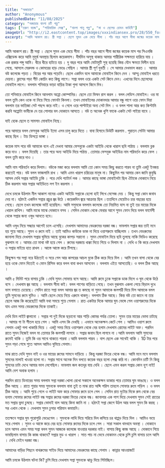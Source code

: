 ```yaml
---
title: "অজাচার"
author: "Anonymous"
publishedDate: "11/08/2025"
category: "অজাচার বাংলা চটি গল্প"
tags: ["তরুণ বয়স্ক", "পারিবারিক সেক্স", "বাংলা পানু গল্প", "মা ও ছেলের চোদন কাহিনী"]
imageUrl: "http://i2.eastcontent.top/images/xxxindiansex.pro/28/550_for_the_camera.jpg"
excerpt: "আমি আকাশ রয়। স্ত্রী সপ্না । ছেলে সুমন এক মেয়ে সীমা । পাঁচ বছর আগে সীমা জন্মের কয়েক মাস পর সিএনজি এক্সিডেন্ড করে আমি মুমূর্ষ অবস্থায় ছিলাম কয়েকমাস। দীর্ঘদিন অসুস্থ থাকায় আমার শারীরিক সক্ষমতা হারি..."
---
```


আমি আকাশ রয়। স্ত্রী সপ্না । ছেলে সুমন এক মেয়ে সীমা । পাঁচ বছর আগে সীমা জন্মের কয়েক মাস পর সিএনজি এক্সিডেন্ড করে আমি মুমূর্ষ অবস্থায় ছিলাম কয়েকমাস। দীর্ঘদিন অসুস্থ থাকায় আমার শারীরিক সক্ষমতা হারিয়ে যায় । এক প্রকার পঙ্গু আমি। ধীরে ধীরে হাটতে হয় । দু বছর পরে আমি মোটামুটি সুস্থ হয়েছি কিন্ত যৌন ক্ষমতা বিলীন হয়ে গেছে. আসলে মেরুদন্ড ও কোমরের হাড় ভেঙে গেছিল । আমার স্ত্রী পূর্ণ যুবতী । সে আমার দেখভাল করত ।  আমার বউ কলেজে পড়ত । বিয়ের পর আর পড়েনি। ছেলে একদিন বলে আমাকে মোবাইল কিনে দেন । আম্মু মোবাইল ধরতে দেয়না। ক্লাসের পড়া শীট কোচিং কত কিছু লাগে। সপ্না বলল ওরে একটা সেট কিনে দেন। এখনের দিনে ছেলেদের মোবাইল লাগে। বললাম শনিবারে ভাড়া বাড়ির টাকা গুলা আসলে কিনে দিব।


তো শনিবারে মোবাইল কিনে আনলাম অপ্পো কোম্পানির। ছেলে তো ভিষন রাগ করল । বলল লেডিস মোবাইল। ওর মা বলল তুমি কেন ওকে না নিয়ে গিয়ে ফোনটা কিনলা। তখন মোবাইলের দোকানদার আমার বন্ধু লাগে ওরে ফোন দিয়া বললাম তর ভাতিজা সেট পছন্দ করে নাই। ও গেলে ওরে পাল্টাইয়া অন্য সেট দিস । ও বলল শালা আর কত কিপ্টামি করবি অপ্পোটা ভাবীকে দে তর পোলার বল দোকানে আসতে । বউ ত অনেক খুশি ফাকে একটা সেট পাইয়া যাবে ।

যাই হোক ছেলে ত সামসাং মোবাইল নিছে।

পরে আমারে বলল ফেসবুক আইডি ইমো এসব চালু করে দিতে । বাবা হিসাবে ডিউটি করলাম . পুরাতন সেটটা আমার কাছে ছিল । টাচ ডিসপ্লে ভাঙ্গা ।


কয়েক মাস পরে বউ আমাকে বলে এই দেখনা আমার ফেসবুকে একটা আইডি থেকে খারাপ ছবি পাঠায় । বললাম ব্লক করে দাও । বলল দিয়েছি । তার পরে অন্য আইডি দিয়ে পাঠায় . তোমার ফেসবুক আইডির নাম পরিবর্তন করে ফেল । বলল তুমি করে দাও ।

আমি নাম পরিবর্তন করে দিলাম। বউকে মজা করে বললাম আমি তো কোন সময় কিছু করতে পারব না তুমি একটু ইনজয় করতেই পার। বউ বলল ফাজলামি রাখ । আমি এমন খারাপ চরিত্রের মানুষ না। কিছুদিন পর আমার কেন জানি কুবুদ্ধি আসল দেখি সপ্নার আইডি ঢুকি । পরে দেখি প্যাটার্ন লক । আমার কাছে ভাঙ্গা মোবাইলটা ছিল ঐটাকে দোকানে নিয়ে ঠিক করলাম আর সপ্নার আইডিতে লগ ইন করলাম ।


দেখে চমকে উঠলাম নীল আকাশ নামের একটা আইডি সপ্নাকে হেলো হাই লিখে মেসেজ দেয় । কিন্তু সপ্না কোন জবাব দেয় না। হঠাৎই একদিন সপ্নার প্রচুর জ্বর উঠে ।কয়েকদিন জ্বরে আক্রান্ত ছিল ।ততদিনে মেয়েটাও চার বছরের হয়ে গেছে। ছেলে তখন কলেজে ভর্তি হয়েছিল। আমি সসুমকে বললাম কলেজে তো নিয়মিত যাস না তুই তর মায়ের দিকে খেয়াল রাখিস। আমি মাঝে মাঝে দোকানে বসব । সেদিন দোকান থেকে ফেরার আগে সুমন ফোন দিয়ে বলল ফার্মেসী থেকে সপ্নার জন্য ওষুধ আনতে হবে।


আমি ওষুধ নিয়ে সন্ধ্যার আগেই চলে এসেছি। দেখলাম আমাদের বেডরুমের দরজা বন্ধ। ভাবলাম সপ্নার জর তাই মনে হয় শুয়ে আছে। সুমন ও রুমে নাই । তাই আমিও কাউকে ডাক না দিয়ে ওয়াশরুমে যাচ্ছিলাম । তখন বেডরুমের জানালা দিয়ে দেখলাম সপ্নার ঘুমিয়ে আছে বুকের কাপড় সরানো । সুমন মোবাইল দিয়ে ছবি তুলছে নাকি ভিডিও করেছে বুঝলাম না । আমার তো মাথা নষ্ট হয়ে গেল । রুমের দরজায় ধাক্কা দিতে গিয়ে ও দিলাম না । দেখি ও কি করে দেখলাম ও সপ্নার মাইয়ে হাত রাখল । আস্তে আস্তে করে টিপছে।


কিছুক্ষন পর সপ্না নরে উঠতেই ও সরে গেল আর কাপরের আচল বুকে ঠিক করে দিয়ে দিল । আমি তখন বাসা থেকে বের হয়ে ওকে ফোন দিতেই ও ফোন রিসিভ করে বলল বাবা কখন আসবেন । বললাম এইত আসতেছি। ও বলল ঠিক আছে ।


আমি ৫ মিনিট পরে বাসায় ঢুকি ।দেখি সুমন সোফায় বসে আছে। আমি রুমে ঢুকে সপ্নাকে ডাক দিলে ও ঘুম থেকে উঠে বসে । দেখলাম জ্বর আছে । বললাম সীমা কই। বলল পাশের বাড়িতে গেছে। তখন বুঝলাম একলা পেয়ে বিড়াল দুধে ভাগ বসাতে চেয়েছে। সেদিন রাতে সপ্না বলল আমার জ্বর ত কমছে না সুমন আমাকে জলপট্টি দিয়ে দিস আমাকে বলল তুমি সুমনের রুমে ঘুমিও । আমি ছেলে মেয়ে নিয়ে এরুমে থাকমু। বললাম ঠিক আছে। কিন্ত বউ তো জানে না তার ছেলে আজ কি করেছে!!! আমি যথা সময়ে শুয়ে গেলাম । রাত একটার দিকে আমার ঘুম ভেঙ্গে গেল ওয়াশরুমের দিকে যাব এমন সময় বেডরুমের দিকে তাকাই।


দেখি ডিম লাইট জ্বালানো । সপ্নার পা দুই দিকে ছড়ানো আর শাড়ি কোমর পর্যন্ত তোলা। সুমন তার মায়ের ভোদা চাটছে । আমার গা টা শীতল হয়ে গেল । আমি এসব কি দেখছি । এভাবে অনেকক্ষন কেটে গেল । আমিও ওয়াশ রুমে গেলাম একটু গলা খাকারি দিয়ে । একটু সময় নিয়ে ওয়াশরুম থেকে বের হলাম দেখলাম রোমের লাইট অফ। পরদিন রাতে সুমন নিজেই বলল মা তোমার কি জলপট্টি লাগবে । সপ্নার জবাব ছিল লাগবে না ।আমি বললাম আমি সুমনের রুমেই থাকি । তুমি কি ওর সাথে থাকতে পারবা ।আমি বললাম পারব । বাপ ছেলে এক সাথেই থাকি । 10 টার পরে সুমন পড়া শেষে শুতে আসল আমিও ঘুমিয়ে গেলাম।


মাঝ রাতে দেখি সুমন নাই ও ওর মায়ের রুমের সামনে দাড়িয়ে । কিন্তু দরজা ভিতর থেকে বন্ধ। আমি মনে মনে বললাম সুমনের মালাই খাওয়া হলো না। সপ্নার সাথে অনেক দিন বলতে কয়েক বছর হলো সেক্স করি না। কোনদিন চাটি নি কিন্তু সুমনের চাটা দেখে আমার ভাল লেগেছিল। ভাবলাম জল কতদূর যায় দেখি । ছেলে এমন করল সপ্নার কোন হুশ নাই! আমি বেশ অবাক হলাম ।


পরদিন রাতে ডিনারের সময় বললাম সপ্না দরজা খোলা রেখো সকালে অনেকক্ষন ডাকার পরে তোমার ঘুম ভাঙছে। ও বলল ঠিক আছে । রাতে শুয়ার সময় সুমনকে বললাম বাবা তুই ত মাঝ রাত অব্দি পরিস তাহলে সোফার রুমে পড়িস । ও বলল ঠিক আছে । আমি শুয়ে গেলে ও লাইট অফ করে সোফার রুমে চলে গেল । সেদিন রাত দুটোর দিকে রুম থেকে বের হলাম সোফার রুমের লাইট বন্ধ সপ্নার রুমের দরজা ভিতর থেকে বন্ধ। জানালার এক পাশ দিয়ে দেখলাম সুমন সেই রাতের মত সপ্নার ভুদা চুষছে। সপ্নার ভোদাই বাল আছে কিনা জানি না । হঠাৎই সপ্না জেগে উঠল আর বলল সুমন কি করছ । সর এখান থেকে । দেখলাম সুমন চুসার পরিমান কমায়নি।


ততক্ষনে সপ্নার ঘুম পুরোপুরি ভেঙেগেল । সুমনকে লাথি দিয়ে সরিয়ে দিল কসিয়ে চর থাপ্পড় দিয়ে দিল । আমিও ভয়ে সরে গেলাম । সুমন ও আস্তে করে বের হয়ে সোফার রুমের দিকে চলে গেল । সারা সকাল থমথমে অবস্থা । দোকানে চলে আসব এমন সময় সপ্না বলল সুমন আজকে কলেজে যাওয়ার দরকার নাই। বাসায় কিছু কাজ আছে । দোকানে গিয়ে ভাবছিলাম বাসায় কি কাজ থাকবে? সপ্নার মুড ও খারাপ । সাত পাচ না ভেবে দোকানন থেকে চুপি চুপি বাসায় চলে আসি । দেখি মেইন দরজা বন্ধ।

আমাদের বাড়ির পিছনে বাথরুমের সাইড দিয়ে আমাদের বেডরুমের কাছে গেলাম । কান্নার আওয়াজ!!

আমি চমকে উঠলাম ঘটনা কি? চুপি দিয়ে দেখলাম সপ্না সুমনকে ঝাড়ু দিয়ে পিটাচ্ছিল।
